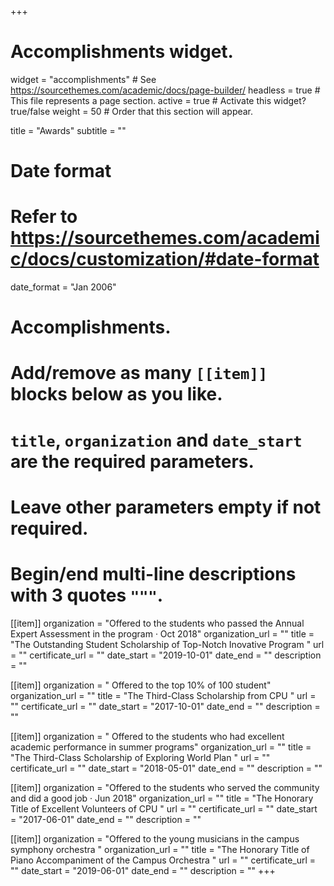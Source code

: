 +++
# Accomplishments widget.
widget = "accomplishments"  # See https://sourcethemes.com/academic/docs/page-builder/
headless = true  # This file represents a page section.
active = true  # Activate this widget? true/false
weight = 50  # Order that this section will appear.

title = "Awards"
subtitle = ""

# Date format
#   Refer to https://sourcethemes.com/academic/docs/customization/#date-format
date_format = "Jan 2006"

# Accomplishments.
#   Add/remove as many `[[item]]` blocks below as you like.
#   `title`, `organization` and `date_start` are the required parameters.
#   Leave other parameters empty if not required.
#   Begin/end multi-line descriptions with 3 quotes `"""`.

[[item]]
  organization = "Offered to the students who passed the Annual Expert Assessment in the program  ·  Oct 2018"
  organization_url = ""
  title = "The Outstanding Student Scholarship of Top-Notch Inovative Program "
  url = ""
  certificate_url = ""
  date_start = "2019-10-01"
  date_end = ""
  description = ""

  
[[item]]
  organization = " Offered to the top 10% of 100 student"
  organization_url = ""
  title = "The Third-Class Scholarship from CPU                                                  "
  url = ""
  certificate_url = ""
  date_start = "2017-10-01"
  date_end = ""
  description = ""
  
  [[item]]
  organization = " Offered to the students who had excellent academic performance in summer programs"
  organization_url = ""
  title = "The Third-Class Scholarship of Exploring World Plan "
  url = ""
  certificate_url = ""
  date_start = "2018-05-01"
  date_end = ""
  description = ""

  [[item]]
  organization = "Offered to the students who served the community and did a good job  · Jun 2018"
  organization_url = ""
  title = "The Honorary Title of Excellent Volunteers of CPU "
  url = ""
  certificate_url = ""
  date_start = "2017-06-01"
  date_end = ""
  description = ""
  
  [[item]]
  organization = "Offered to the young musicians in the campus symphony orchestra "
  organization_url = ""
  title = "The Honorary Title of Piano Accompaniment of the Campus Orchestra "
  url = ""
  certificate_url = ""
  date_start = "2019-06-01"
  date_end = ""
  description = ""
+++
